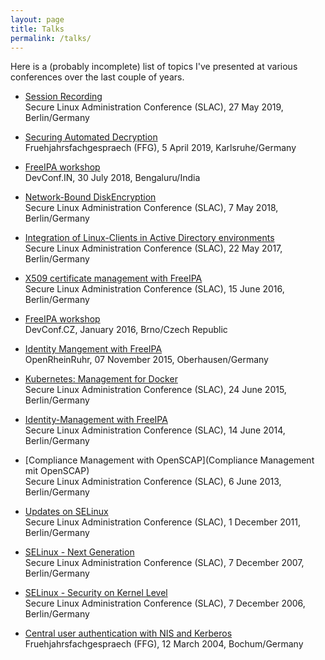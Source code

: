 ```yaml
---
layout: page
title: Talks
permalink: /talks/
---
```


Here is a (probably incomplete) list of topics I've presented at various
conferences over the last couple of years.

- [Session Recording](https://www.heinlein-support.de/slac/2019/vortrag/session-recording)  
Secure Linux Administration Conference (SLAC), 27 May 2019, Berlin/Germany

- [Securing Automated Decryption](https://redhat.slides.com/tscherf/sad-2?token=j8J2oML7)  
Fruehjahrsfachgespraech (FFG), 5 April 2019, Karlsruhe/Germany

- [FreeIPA workshop](https://redhat.slides.com/tscherf/deck?token=EItwZ45W)  
DevConf.IN, 30 July 2018, Bengaluru/India

- [Network-Bound DiskEncryption](https://www.heinlein-support.de/slac/2018/vortrag/network-bound-disk-encryption)  
Secure Linux Administration Conference (SLAC), 7 May 2018, Berlin/Germany

- [Integration of Linux-Clients in Active Directory environments](https://www.heinlein-support.de/slac/2017/vortrag/linux-clients-in-windows-ad)  
Secure Linux Administration Conference (SLAC), 22 May 2017, Berlin/Germany

- [X509 certificate management with FreeIPA](https://www.heinlein-support.de/slac/2016/vortrag/x509-zertifikats-management-mit-freeipa)  
Secure Linux Administration Conference (SLAC), 15 June 2016, Berlin/Germany

- [FreeIPA workshop]()  
DevConf.CZ, January 2016, Brno/Czech Republic

- [Identity Mangement with FreeIPA](http://programm.openrheinruhr.de/2015/events/368.de.html)  
OpenRheinRuhr, 07 November 2015, Oberhausen/Germany

- [Kubernetes: Management for Docker](https://www.heinlein-support.de/slac/2015/vortrag/kubernetes-management-fuer-docker)  
Secure Linux Administration Conference (SLAC), 24 June 2015, Berlin/Germany

- [Identity-Management with FreeIPA](https://www.heinlein-support.de/slac/2014/vortrag/identity-management-mit-freeipa)  
Secure Linux Administration Conference (SLAC), 14 June 2014, Berlin/Germany

- [Compliance Management with OpenSCAP](Compliance Management mit OpenSCAP)  
Secure Linux Administration Conference (SLAC), 6 June 2013, Berlin/Germany

- [Updates on SELinux](https://www.heinlein-support.de/slac/2011/vortrag/selinux-was-gibts-neues)  
Secure Linux Administration Conference (SLAC), 1 December 2011, Berlin/Germany

- [SELinux - Next Generation](https://www.heinlein-support.de/web/akademie/slac-2007/slac07-selinux-next-generation/)  
Secure Linux Administration Conference (SLAC), 7 December 2007, Berlin/Germany

- [SELinux - Security on Kernel Level](http://www.heinlein-support.de/web/akademie/slac-selinux)  
Secure Linux Administration Conference (SLAC), 7 December 2006, Berlin/Germany

- [Central user authentication with NIS and Kerberos](https://guug.de/veranstaltungen/ffg2004/abstracts.html#F13)  
Fruehjahrsfachgespraech (FFG), 12 March 2004, Bochum/Germany


